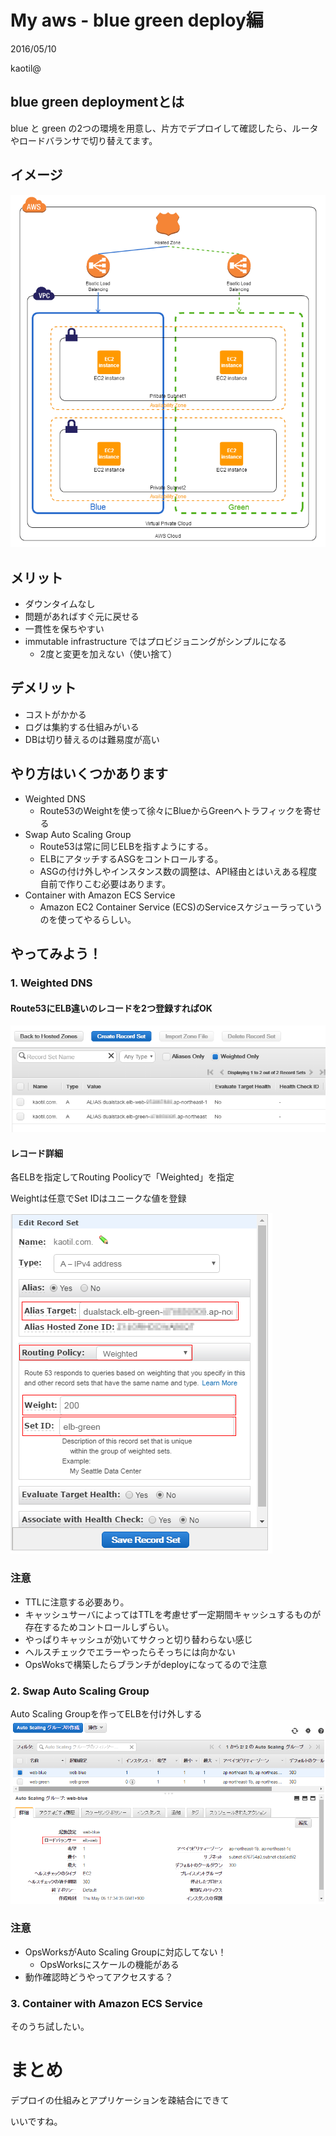 # My aws - blue green deploy編

2016/05/10

kaotil@



## blue green deploymentとは
blue と green の2つの環境を用意し、片方でデプロイして確認したら、ルータやロードバランサで切り替えてます。



## イメージ
![イメージ](/slides/img/0004/aws_blue_green_deploy.png)<!-- .element: class="img_50" -->



## メリット
- ダウンタイムなし
- 問題があればすぐ元に戻せる
- 一貫性を保ちやすい
- immutable infrastructure ではプロビジョニングがシンプルになる
  - 2度と変更を加えない（使い捨て）



## デメリット
- コストがかかる
- ログは集約する仕組みがいる
- DBは切り替えるのは難易度が高い



## やり方はいくつかあります
- Weighted DNS
  - Route53のWeightを使って徐々にBlueからGreenへトラフィックを寄せる
- Swap Auto Scaling Group
  - Route53は常に同じELBを指すようにする。
  - ELBにアタッチするASGをコントロールする。
  - ASGの付け外しやインスタンス数の調整は、API経由とはいえある程度自前で作りこむ必要はあります。
- Container with Amazon ECS Service
  - Amazon EC2 Container Service (ECS)のServiceスケジューラっていうのを使ってやるらしい。



## やってみよう！



### 1. Weighted DNS
#### Route53にELB違いのレコードを2つ登録すればOK

![Weighted DNS](/slides/img/0004/aws_route53.png)<!-- .element: class="img_70" -->



#### レコード詳細
各ELBを指定してRouting Poolicyで「Weighted」を指定

Weightは任意でSet IDはユニークな値を登録

![イメージ](/slides/img/0004/aws_route53_record.png)<!-- .element: class="img_30" -->



### 注意
- TTLに注意する必要あり。
- キャッシュサーバによってはTTLを考慮せず一定期間キャッシュするものが存在するためコントロールしずらい。
- やっぱりキャッシュが効いてサクっと切り替わらない感じ
- ヘルスチェックでエラーやったらそっちには向かない
- OpsWoksで構築したらブランチがdeployになってるので注意



### 2. Swap Auto Scaling Group
Auto Scaling Groupを作ってELBを付け外しする
![イメージ](/slides/img/0004/aws_auto_scaling.png)<!-- .element: class="img_70" -->



### 注意
- OpsWorksがAuto Scaling Groupに対応してない！
  - OpsWorksにスケールの機能がある
- 動作確認時どうやってアクセスする？




### 3. Container with Amazon ECS Service 
そのうち試したい。



# まとめ
デプロイの仕組みとアプリケーションを疎結合にできて

いいですね。

